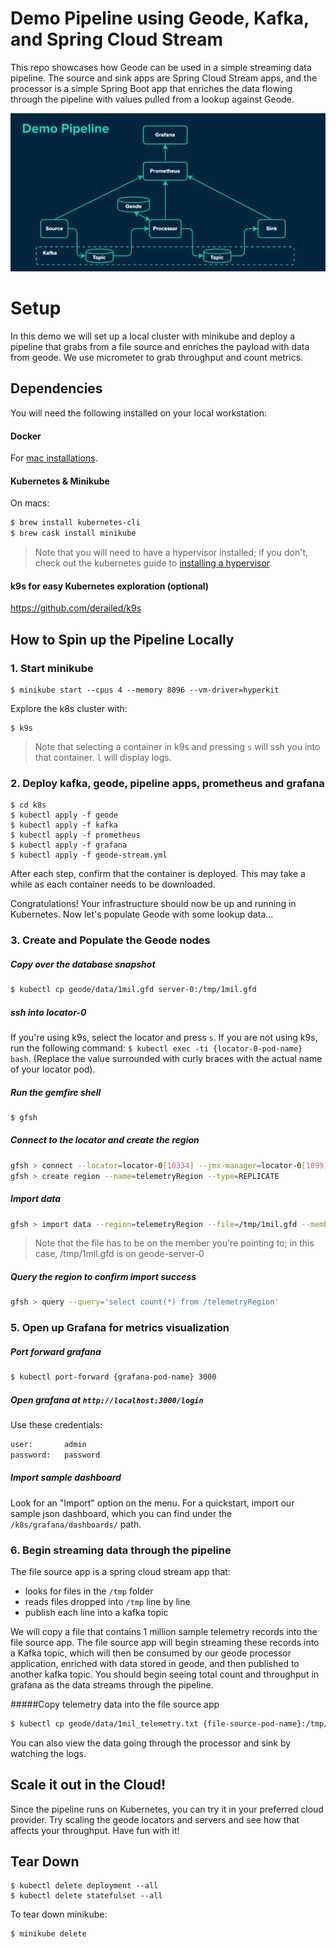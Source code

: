 # Demo Pipeline using Geode, Kafka, and Spring Cloud Stream
This repo showcases how Geode can be used in a simple streaming data pipeline. The source and sink apps are Spring Cloud Stream apps, and the processor is a simple Spring Boot app that enriches the data flowing through the pipeline with values pulled from a lookup against Geode. 

![Demo Pipeline Diagram](diagram.png)


# Setup
In this demo we will set up a local cluster with minikube and deploy a pipeline that grabs from a file source and enriches the payload with data from geode. We use micrometer to grab throughput and count metrics.

## Dependencies
You will need the following installed on your local workstation:

#### Docker
For [mac installations](https://docs.docker.com/docker-for-mac/install/).

#### Kubernetes & Minikube
On macs: 

```bash
$ brew install kubernetes-cli
$ brew cask install minikube
```

> Note that you will need to have a hypervisor installed; if you don't, check out the kubernetes guide to [installing a hypervisor](https://kubernetes.io/docs/tasks/tools/install-minikube/#install-a-hypervisor).

#### k9s for easy Kubernetes exploration (optional)
https://github.com/derailed/k9s

## How to Spin up the Pipeline Locally

### 1. Start minikube


```
$ minikube start --cpus 4 --memory 8096 --vm-driver=hyperkit
```


 Explore the k8s cluster with:
 
 ```
 $ k9s
 ```
 
> Note that selecting a container in k9s and pressing `s` will ssh you into that container. `l` will display logs.

### 2. Deploy kafka, geode, pipeline apps, prometheus and grafana

```
$ cd k8s
$ kubectl apply -f geode
$ kubectl apply -f kafka
$ kubectl apply -f prometheus
$ kubectl apply -f grafana
$ kubectl apply -f geode-stream.yml
```

After each step, confirm that the container is deployed. This may take a while as each container needs to be downloaded.

Congratulations! Your infrastructure should now be up and running in Kubernetes. Now let's populate Geode with some lookup data...

### 3. Create and Populate the Geode nodes
##### Copy over the database snapshot

```bash
$ kubectl cp geode/data/1mil.gfd server-0:/tmp/1mil.gfd
```

##### ssh into locator-0
If you're using k9s, select the locator and press `s`.
If you are not using k9s, run the following command: `$ kubectl exec -ti {locator-0-pod-name} bash`. (Replace the value surrounded with curly braces with the actual name of your locator pod).

##### Run the gemfire shell
```bash
$ gfsh
```

##### Connect to the locator and create the region

```bash
gfsh > connect --locator=locator-0[10334] --jmx-manager=locator-0[1099]
gfsh > create region --name=telemetryRegion --type=REPLICATE
```

##### Import data
```bash
gfsh > import data --region=telemetryRegion --file=/tmp/1mil.gfd --member=server-0
```
> Note that the file has to be on the member you're pointing to; in this case, /tmp/1mil.gfd is on geode-server-0

##### Query the region to confirm import success

```bash
gfsh > query --query='select count(*) from /telemetryRegion'
```


### 5. Open up Grafana for metrics visualization

##### Port forward grafana

```bash
$ kubectl port-forward {grafana-pod-name} 3000
```

##### Open grafana at `http://localhost:3000/login`
Use these credentials:

```bash
user:       admin
password:   password
```

##### Import sample dashboard
Look for an "Import" option on the menu. For a quickstart, import our sample json dashboard, which you can find under the `/k8s/grafana/dashboards/` path.


### 6. Begin streaming data through the pipeline
The file source app is a spring cloud stream app that:

- looks for files in the `/tmp` folder
- reads files dropped into `/tmp` line by line
- publish each line into a kafka topic

We will copy a file that contains 1 million sample telemetry records into the file source app. The file source app will begin streaming these records into a Kafka topic, which will then be consumed by our geode processor application, enriched with data stored in geode, and then published to another kafka topic. You should begin seeing total count and throughput in grafana as the data streams through the pipeline. 

#####Copy telemetry data into the file source app

```bash
$ kubectl cp geode/data/1mil_telemetry.txt {file-source-pod-name}:/tmp/foo/1.txt
```

You can also view the data going through the processor and sink by watching the logs. 

## Scale it out in the Cloud!
Since the pipeline runs on Kubernetes, you can try it in your preferred cloud provider. Try scaling the geode locators and servers and see how that affects your throughput. Have fun with it!

## Tear Down

```
$ kubectl delete deployment --all
$ kubectl delete statefulset --all
```

To tear down minikube:

```
$ minikube delete

```
